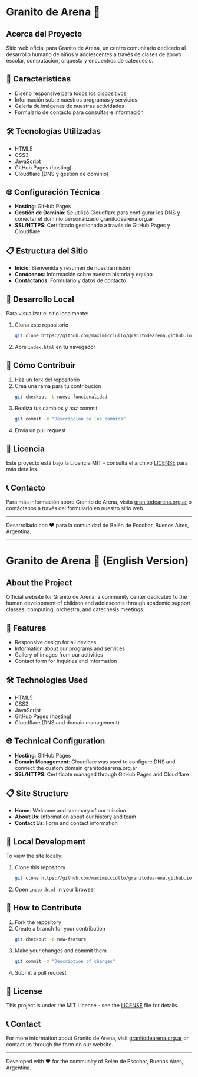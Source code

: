 # Granito de Arena 🏫

## Acerca del Proyecto
Sitio web oficial para Granito de Arena, un centro comunitario dedicado al desarrollo humano de niños y adolescentes a través de clases de apoyo escolar, computación, orquesta y encuentros de catequesis.

## 🌟 Características
- Diseño responsive para todos los dispositivos
- Información sobre nuestros programas y servicios
- Galería de imágenes de nuestras actividades
- Formulario de contacto para consultas e información

## 🛠️ Tecnologías Utilizadas
- HTML5
- CSS3
- JavaScript
- GitHub Pages (hosting)
- Cloudflare (DNS y gestión de dominio)

## 🌐 Configuración Técnica
- **Hosting**: GitHub Pages
- **Gestión de Dominio**: Se utilizó Cloudflare para configurar los DNS y conectar el dominio personalizado granitodearena.org.ar
- **SSL/HTTPS**: Certificado gestionado a través de GitHub Pages y Cloudflare

## 📋 Estructura del Sitio
- **Inicio**: Bienvenida y resumen de nuestra misión
- **Conócenos**: Información sobre nuestra historia y equipo
- **Contáctanos**: Formulario y datos de contacto

## 🚀 Desarrollo Local
Para visualizar el sitio localmente:
1. Clona este repositorio
   ```bash
   git clone https://github.com/maximicciullo/granitodearena.github.io.git
   ```
2. Abre `index.html` en tu navegador

## 🔄 Cómo Contribuir
1. Haz un fork del repositorio
2. Crea una rama para tu contribución
   ```bash
   git checkout -b nueva-funcionalidad
   ```
3. Realiza tus cambios y haz commit
   ```bash
   git commit -m "Descripción de los cambios"
   ```
4. Envía un pull request

## 📝 Licencia
Este proyecto está bajo la Licencia MIT - consulta el archivo [LICENSE](LICENSE) para más detalles.

## 📞 Contacto
Para más información sobre Granito de Arena, visita [granitodearena.org.ar](https://granitodearena.org.ar) o contáctanos a través del formulario en nuestro sitio web.

---
Desarrollado con ❤️ para la comunidad de Belén de Escobar, Buenos Aires, Argentina.

---

# Granito de Arena 🏫 (English Version)

## About the Project
Official website for Granito de Arena, a community center dedicated to the human development of children and adolescents through academic support classes, computing, orchestra, and catechesis meetings.

## 🌟 Features
- Responsive design for all devices
- Information about our programs and services
- Gallery of images from our activities
- Contact form for inquiries and information

## 🛠️ Technologies Used
- HTML5
- CSS3
- JavaScript
- GitHub Pages (hosting)
- Cloudflare (DNS and domain management)

## 🌐 Technical Configuration
- **Hosting**: GitHub Pages
- **Domain Management**: Cloudflare was used to configure DNS and connect the custom domain granitodearena.org.ar
- **SSL/HTTPS**: Certificate managed through GitHub Pages and Cloudflare

## 📋 Site Structure
- **Home**: Welcome and summary of our mission
- **About Us**: Information about our history and team
- **Contact Us**: Form and contact information

## 🚀 Local Development
To view the site locally:
1. Clone this repository
   ```bash
   git clone https://github.com/maximicciullo/granitodearena.github.io.git
   ```
2. Open `index.html` in your browser

## 🔄 How to Contribute
1. Fork the repository
2. Create a branch for your contribution
   ```bash
   git checkout -b new-feature
   ```
3. Make your changes and commit them
   ```bash
   git commit -m "Description of changes"
   ```
4. Submit a pull request

## 📝 License
This project is under the MIT License - see the [LICENSE](LICENSE) file for details.

## 📞 Contact
For more information about Granito de Arena, visit [granitodearena.org.ar](https://granitodearena.org.ar) or contact us through the form on our website.

---
Developed with ❤️ for the community of Belén de Escobar, Buenos Aires, Argentina.